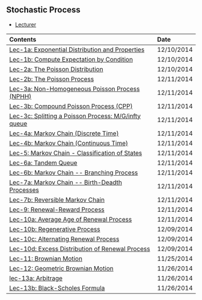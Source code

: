 ## Stochastic Process

- [Lecturer](http://mason.gmu.edu/~jshortle/)

|Contents| Date|
|:-------|:----|
|[Lec-1a: Exponential Distribution and Properties](http://hwang14.blogspot.com/2014/12/exponential-distribution-and-properties.html)| 12/10/2014|
|[Lec-1b: Compute Expectation by Condition](http://hwang14.blogspot.com/2014/12/computing-expectation-by-conditioning.html)| 12/10/2014|
|[Lec-2a: The Poisson Distribution](http://hwang14.blogspot.com/2014/12/the-poisson-process.html)| 12/10/2014|
|[Lec-2b: The Poisson Process](http://hwang14.blogspot.com/2014/12/the-poisson-process_10.html)| 12/11/2014|
|[Lec-3a: Non-Homogeneous Poisson Process (NPHH)](http://hwang14.blogspot.com/2014/12/poisson-process-generalizations-and.html)|12/11/2014|
|[Lec-3b: Compound Poisson Process (CPP) ](http://hwang14.blogspot.com/2014/12/compound-poisson-process-cpp.html)| 12/11/2014|
|[Lec-3c: Splitting a Poisson Process: M/G/infty queue ](http://hwang14.blogspot.com/2014/12/splitting-poisson-process-mginfty-queue.html)| 12/11/2014|
|[Lec-4a: Markov Chain (Discrete Time) ](http://hwang14.blogspot.com/2014/12/markov-chain-discrete-time.html)| 12/11/2014|
|[Lec-4b: Markov Chain (Continuous Time)](http://hwang14.blogspot.com/2014/12/markov-chain-continuous-time.html)| 12/11/2014|
|[Lec-5: Markov Chain - Classification of States](http://hwang14.blogspot.com/2014/12/markov-chain-classifications-of-states.html)| 12/11/2014|
|[Lec-6a: Tandem Queue](http://hwang14.blogspot.com/2014/12/markov-chain-branching-processes.html)| 12/11/2014|
|[Lec-6b: Markov Chain -- Branching Process](http://hwang14.blogspot.com/2014/12/markov-chain-branching-process.html)| 12/11/2014|
|[Lec-7a: Markov Chain -- Birth-Deadth Processes](http://hwang14.blogspot.com/2014/12/markov-chain-birth-death-processes.html)| 12/11/2014|
|[Lec-7b: Reversible Markov Chain](http://hwang14.blogspot.com/2014/12/reversible-markov-chain.html)| 12/11/2014|
|[Lec-9: Renewal-Reward Process](http://hwang14.blogspot.com/2014/12/renewal-reward-process.html)| 12/11/2014|
|[Lec-10a: Average Age of Renewal Process ](http://hwang14.blogspot.com/2014/12/average-age-of-renewal-process.html)|12/11/2014|
|[Lec-10b: Regenerative Process](http://hwang14.blogspot.com/2014/12/renewal-process.html)| 12/09/2014|
|[Lec-10c: Alternating Renewal Process](http://hwang14.blogspot.com/2014/12/alternating-renewal-process.html)| 12/09/2014|
|[Lec-10d: Excess Distribution of Renewal Process](http://hwang14.blogspot.com/2014/12/excess-distribution-of-renewal-process.html)| 12/09/2014|
|[Lec-11: Brownian Motion](http://hwang14.blogspot.com/2014/11/stochastic-process-brownian-motion.html)| 11/25/2014|
|[Lec-12: Geometric Brownian Motion](http://hwang14.blogspot.com/2014/11/geometric-brownian-motion.html)| 11/26/2014 |
|[lec-13a: Arbitrage](http://hwang14.blogspot.com/2014/11/stochastic-process-arbitrage.html)| 11/26/2014|
|[Lec-13b: Black-Scholes Formula](http://hwang14.blogspot.com/2014/11/stochastic-process-black-scholes-formula.html)| 11/26/2014|
